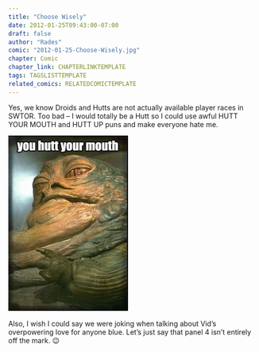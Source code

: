 ```yaml
---
title: "Choose Wisely"
date: 2012-01-25T09:43:00-07:00
draft: false
author: "Rades"
comic: "2012-01-25-Choose-Wisely.jpg"
chapter: Comic
chapter_link: CHAPTERLINKTEMPLATE
tags: TAGSLISTTEMPLATE
related_comics: RELATEDCOMICTEMPLATE
---
```


Yes, we know Droids and Hutts are not actually available player races in SWTOR. Too bad – I would totally be a Hutt so I could use awful HUTT YOUR MOUTH and HUTT UP puns and make everyone hate me.


![you hutt your mouth](/images/post-images/fm7wy1.jpg)


Also, I wish I could say we were joking when talking about Vid’s overpowering love for anyone blue. Let’s just say that panel 4 isn’t entirely off the mark.  😉

